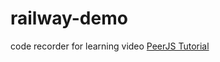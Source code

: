 # railway-demo

code recorder for learning video [PeerJS Tutorial](https://www.youtube.com/watch?v=y0srtrtK1Q0&t=275s&ab_channel=SamZuhalSetiawan)

